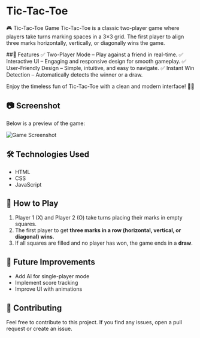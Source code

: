 # Tic-Tac-Toe

🎮 Tic-Tac-Toe Game
Tic-Tac-Toe is a classic two-player game where players take turns marking spaces in a 3×3 grid. The first player to align three marks horizontally, vertically, or diagonally wins the game.

##📌 Features
✅ Two-Player Mode – Play against a friend in real-time.
✅ Interactive UI – Engaging and responsive design for smooth gameplay.
✅ User-Friendly Design – Simple, intuitive, and easy to navigate.
✅ Instant Win Detection – Automatically detects the winner or a draw.

Enjoy the timeless fun of Tic-Tac-Toe with a clean and modern interface! 🎲✨

## 📷 Screenshot
Below is a preview of the game:

![Game Screenshot](Screenshots/1.jpg)

## 🛠️ Technologies Used
- HTML
- CSS
- JavaScript

## 📝 How to Play
1. Player 1 (X) and Player 2 (O) take turns placing their marks in empty squares.
2. The first player to get **three marks in a row (horizontal, vertical, or diagonal) wins**.
3. If all squares are filled and no player has won, the game ends in a **draw**.

## 🎯 Future Improvements
- Add AI for single-player mode
- Implement score tracking
- Improve UI with animations

## 🤝 Contributing
Feel free to contribute to this project. If you find any issues, open a pull request or create an issue.
